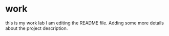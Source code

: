 
# work
this is my work lab
I am editing the README file. Adding some more details about the project description.
